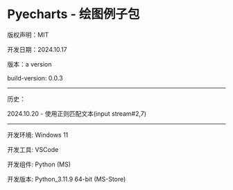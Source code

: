 # Pyecharts - 绘图例子包

版权声明：MIT

开发日期：2024.10.17

版本：a version

build-version: 0.0.3

---

历史：

2024.10.20 - 使用正则匹配文本(input stream#2,7)

---
开发环境: Windows 11

开发工具: VSCode

开发组件: Python (MS)

开发版本: Python_3.11.9 64-bit (MS-Store)
